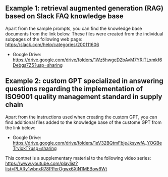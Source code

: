 ## Example 1: retrieval augmented generation (RAG) based on Slack FAQ knowledge base
Apart from the sample prompts, you can find the knowledge base documents from the link below. These files were created from the individual subpages of the following web page: https://slack.com/help/categories/200111606
* Google Drive: https://drive.google.com/drive/folders/1Wz5hwgeD2bAvM7YRITLxmkf6Debgs7Z5?usp=sharing

## Example 2: custom GPT specialized in answering questions regarding the implementation of ISO9001 quality management standard in supply chain
Apart from the instructions used when creating the custom GPT, you can find additional files added to the knowledge base of the custome GPT from the link below:
* Google Drive: https://drive.google.com/drive/folders/1eV32BQtmFbjeJksywfA_YOGBeTrviokT?usp=sharing

This contnet is a supplementary material to the following video series: https://www.youtube.com/playlist?list=PLARy1wbnxR78PPerOgwx6XjN1MEBow8Wt
